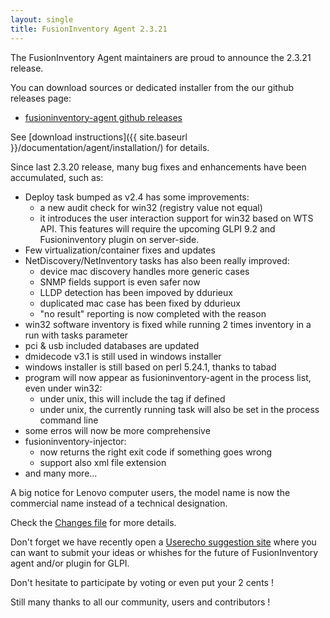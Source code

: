 ```yaml
---
layout: single
title: FusionInventory Agent 2.3.21
---
```


The FusionInventory Agent maintainers are proud to announce the 2.3.21 release.

You can download sources or dedicated installer from the our github releases page:

* [fusioninventory-agent github releases](https://github.com/fusioninventory/fusioninventory-agent/releases/tag/2.3.21)

See [download instructions]({{ site.baseurl }}/documentation/agent/installation/) for details.

Since last 2.3.20 release, many bug fixes and enhancements have been accumulated, such as:

- Deploy task bumped as v2.4 has some improvements:
  - a new audit check for win32 (registry value not equal)
  - it introduces the user interaction support for win32 based on WTS API.
    This features will require the upcoming GLPI 9.2 and Fusioninventory plugin on server-side.
- Few virtualization/container fixes and updates
- NetDiscovery/NetInventory tasks has also been really improved:
  - device mac discovery handles more generic cases
  - SNMP fields support is even safer now
  - LLDP detection has been impoved by ddurieux
  - duplicated mac case has been fixed by ddurieux
  - "no result" reporting is now completed with the reason
- win32 software inventory is fixed while running 2 times inventory in a run with tasks parameter
- pci & usb included databases are updated
- dmidecode v3.1 is still used in windows installer
- windows installer is still based on perl 5.24.1, thanks to tabad
- program will now appear as fusioninventory-agent in the process list, even under win32:
  - under unix, this will include the tag if defined
  - under unix, the currently running task will also be set in the process command line
- some erros will now be more comprehensive
- fusioninventory-injector:
  - now returns the right exit code if something goes wrong
  - support also xml file extension
- and many more...

A big notice for Lenovo computer users, the model name is now the commercial name instead of a technical designation.

Check the [Changes file](https://github.com/fusioninventory/fusioninventory-agent/blob/2.3.21/Changes) for more details.

Don't forget we have recently open a [Userecho suggestion site](http://fusioninventory.userecho.com/) where you can want to submit your ideas or whishes for the future of FusionInventory agent and/or plugin for GLPI.

Don't hesitate to participate by voting or even put your 2 cents !

Still many thanks to all our community, users and contributors !
